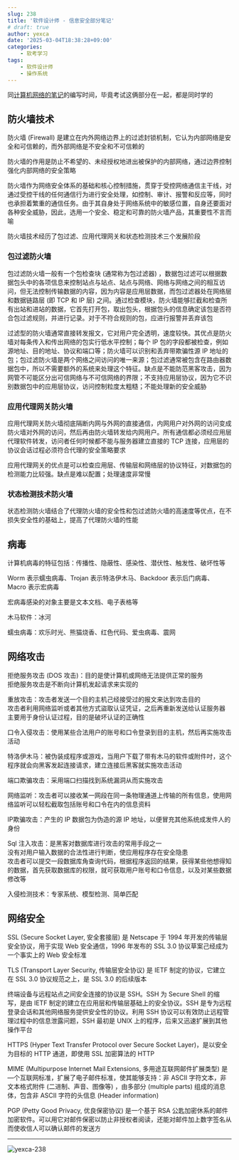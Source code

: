 ```yaml
---
slug: 238
title: '软件设计师 - 信息安全部分笔记'
# draft: true
author: yexca
date: '2025-03-04T18:38:28+09:00'
categories:
    - 软考学习
tags:
    - 软件设计师
    - 操作系统
---
```


同[计算机网络的笔记](https://blog.yexca.net/archives/236/)的编写时间，毕竟考试这俩部分在一起，都是同时学的

## 防火墙技术

防火墙 (Firewall) 是建立在内外网络边界上的过滤封锁机制，它认为内部网络是安全和可信赖的，而外部网络是不安全和不可信赖的

防火墙的作用是防止不希望的、未经授权地进出被保护的内部网络，通过边界控制强化内部网络的安全策略

防火墙作为网络安全体系的基础和核心控制措施，贯穿于受控网络通信主干线，对通过受控干线的任何通信行为进行安全处理，如控制、审计、报警和反应等，同时也承担着繁重的通信任务。由于其自身处于网络系统中的敏感位置，自身还要面对各种安全威胁，因此，选用一个安全、稳定和可靠的防火墙产品，其重要性不言而喻

防火墙技术经历了包过滤、应用代理网关和状态检测技术三个发展阶段

### 包过滤防火墙

包过滤防火墙一般有一个包检查块 (通常称为包过滤器) ，数据包过滤可以根据数据包头中的各项信息来控制站点与站点、站点与网络、网络与网络之间的相互访问，但无法控制传输数据的内容，因为内容是应用层数据，而包过滤器处在网络层和数据链路层 (即 TCP 和 IP 层) 之间。通过检查模块，防火墙能够拦截和检查所有出站和进站的数据，它首先打开包，取出包头，根据包头的信息确定该包是否符合包过滤规则，并进行记录。对于不符合规则的包，应进行报警并丢弃该包

过滤型的防火墙通常直接转发报文，它对用户完全透明，速度较快。其优点是防火墙对每条传入和传出网络的包实行低水平控制；每个 IP 包的字段都被检查，例如源地址、目的地址、协议和端口等；防火墙可以识别和丢弃带欺骗性源 IP 地址的包；包过滤防火墙是两个网络之间访问的唯一来源；包过滤通常被包含在路由器数据包中，所以不需要额外的系统来处理这个特征。缺点是不能防范黑客攻击，因为网管不可能区分出可信网络与不可信网络的界限；不支持应用层协议，因为它不识别数据包中的应用层协议，访问控制粒度太粗糙；不能处理新的安全威胁

### 应用代理网关防火墙

应用代理网关防火墙彻底隔断内网与外网的直接通信，内网用户对外网的访问变成防火墙对外网的访问，然后再由防火墙转发给内网用户。所有通信都必须经应用层代理软件转发，访问者任何时候都不能与服务器建立直接的 TCP 连接，应用层的协议会话过程必须符合代理的安全策略要求

应用代理网关的优点是可以检查应用层、传输层和网络层的协议特征，对数据包的检测能力比较强。缺点是难以配置；处理速度非常慢

### 状态检测技术防火墙

状态检测防火墙结合了代理防火墙的安全性和包过滤防火墙的高速度等优点，在不损失安全性的基础上，提高了代理防火墙的性能

## 病毒

计算机病毒的特征包括：传播性、隐蔽性、感染性、潜伏性、触发性、破坏性等

Worm 表示蠕虫病毒、Trojan 表示特洛伊木马、Backdoor 表示后门病毒、Macro 表示宏病毒

宏病毒感染的对象主要是文本文档、电子表格等

木马软件：冰河

蠕虫病毒：欢乐时光、熊猫烧香、红色代码、爱虫病毒、震网

## 网络攻击

拒绝服务攻击 (DOS 攻击)：目的是使计算机或网络无法提供正常的服务  
拒绝服务攻击是不断向计算机发起请求来实现的

重放攻击：攻击者发送一个目的主机己经接受过的报文来达到攻击目的  
攻击者利用网络监听或者其他方式盜取认证凭证，之后再重新发送给认证服务器  
主要用于身份认证过程，目的是破坏认证的正确性

口令入侵攻击：使用某些合法用户的账号和口令登录到目的主机，然后再实施攻击活动

特洛伊木马：被伪装成程序或游戏，当用户下载了带有木马的软件或附件吋，这个程序就会向黑客发起连接请求，建立连接后黑客就实施攻击活动

端口欺骗攻击：采用端口扫描找到系统漏洞从而实施攻击

网络监听：攻击者可以接收某一网段在同一条物理通道上传输的所有信息，使用网络监听可以轻松截取包括账号和口令在内的信息资料

IP欺骗攻击：产生的 IP 数据包为伪造的源 IP 地址，以便冒充其他系统成发件人的身份

Sql 注入攻击：是黑客对数据库进行攻击的常用手段之一  
没有对用户输入数据的合法性进行判断，使应用程序存在安全隐患  
攻击者可以提交一段数据库角查询代码，根据程序返回的结果，获得某些他想得知的数据，首先获取数据库的权限，就可获取用户账号和口令信息，以及对某些数据修改等

入侵检测技术：专家系统、模型检测、简单匹配

## 网络安全

SSL (Secure Socket Layer, 安全套接层) 是 Netscape 于 1994 年开发的传输层安全协议，用于实现 Web 安全通信，1996 年发布的 SSL 3.0 协议草案己经成为一个事实上的 Web 安全标准

TLS  (Transport Layer Security, 传输层安全协议) 是 IETF 制定的协议，它建立在 SSL 3.0 协议规范之上，是 SSL 3.0 的后续版本

终端设备与远程站点之间安全连接的协议是 SSH。SSH 为 Secure Shell 的缩写，是由 IETF 制定的建立在应用层和传输层基础上的安全协议。SSH 是专为远程登录会话和其他网络服务提供安全性的协议。利用 SSH 协议可以有效防止远程管理过程中的信息泄露问题，SSH 最初是 UNIX 上的程序，后来又迅速扩展到其他操作平台

HTTPS (Hyper Text Transfer Protocol over Secure Socket Layer)，是以安全为目标的 HTTP 通道，即使用 SSL 加密算法的 HTTP

MIME (Multipurpose Internet Mail Extensions, 多用途互联网邮件扩展类型) 是—个互联网标准，扩展了电子邮件标准，使其能够支持：非 ASCII 字符文本，非文本格式附件 (二进制、声音、图像等) ，由多部分 (multiple parts) 组成的消息体，包含非 ASCII 字符的头信息 (Header information)

PGP (Petty Good Privacy, 优良保密协议) 是一个基于 RSA 公匙加密休系的邮件加密软件。可以用它对邮件保密以防止非授权者阅读，还能对邮件加上数字签名从而使收信人可以确认邮件的发送方

---

![yexca-238](https://count.getloli.com/@yexca-238)

